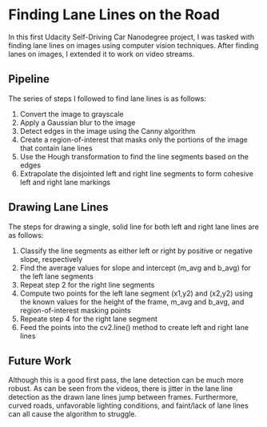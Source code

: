 # **Finding Lane Lines on the Road** 

In this first Udacity Self-Driving Car Nanodegree project, I was tasked with finding lane lines on images using computer vision techniques. After finding lanes on images, I extended it to work on video streams. 


## Pipeline

The series of steps I followed to find lane lines is as follows:
1. Convert the image to grayscale
2. Apply a Gaussian blur to the image
3. Detect edges in the image using the Canny algorithm
4. Create a region-of-interest that masks only the portions of the image that contain lane lines
5. Use the Hough transformation to find the line segments based on the edges
6. Extrapolate the disjointed left and right line segments to form cohesive left and right lane markings

## Drawing Lane Lines
The steps for drawing a single, solid line for both left and right lane lines are as follows:
1. Classify the line segments as either left or right by positive or negative slope, respectively
2. Find the average values for slope and intercept (m_avg and b_avg) for the left lane segments
3. Repeat step 2 for the right line segments
4. Compute two points for the left lane segment (x1,y2) and (x2,y2) using the known values for the height of the frame, m_avg and b_avg, and region-of-interest masking points
5. Repeate step 4 for the right lane segment
6. Feed the points into the cv2.line() method to create left and right lane lines

## Future Work
Although this is a good first pass, the lane detection can be much more robust. As can be seen from the videos, there is jitter in the lane line detection as the drawn lane lines jump between frames. Furthermore, curved roads, unfavorable lighting conditions, and faint/lack of lane lines can all cause the algorithm to struggle. 





